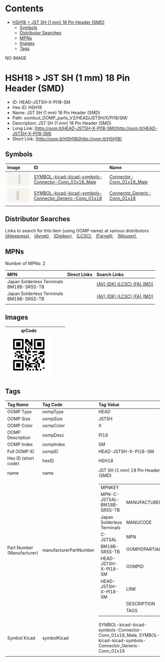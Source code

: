 



Contents
========

* [HSH18 > JST SH (1 mm) 18 Pin Header (SMD)](#hsh18--jst-sh-1-mm-18-pin-header-smd)
	* [Symbols](#symbols)
	* [Distributor Searches](#distributor-searches)
	* [MPNs](#mpns)
	* [Images](#images)
	* [Tags](#tags)
  
NO IMAGE  
# HSH18 > JST SH (1 mm) 18 Pin Header (SMD)

- ID: HEAD-JSTSH-X-PI18-SM
- Hex ID: HSH18
- Name: JST SH (1 mm) 18 Pin Header (SMD)
- Path: oomlout_OOMP_parts_V2/HEAD/JSTSH/X/PI18/SM/
- Description: JST SH (1 mm) 18 Pin Header (SMD)
- Long Link: [http://oom.lt/HEAD-JSTSH-X-PI18-SM](http://oom.lt/HEAD-JSTSH-X-PI18-SM)
- Short Link: [http://oom.lt/HSH18](http://oom.lt/HSH18)

## Symbols
  

|Image|ID|Name|
| :--- | :--- | :--- |
|[![](https://raw.githubusercontent.com/oomlout/oomlout_OOMP_eda_V2/main/SYMBOL/kicad/kicad-symbols/Connector/Conn_01x18_Male/image_140.png)](https://github.com/oomlout/oomlout_OOMP_eda_V2/tree/main/SYMBOL/kicad/kicad-symbols/Connector/Conn_01x18_Male/)|[SYMBOL-kicad-kicad-symbols-Connector-Conn_01x18_Male](https://github.com/oomlout/oomlout_OOMP_eda_V2/tree/main/SYMBOL/kicad/kicad-symbols/Connector/Conn_01x18_Male/)|[Connector : Conn_01x18_Male](https://github.com/oomlout/oomlout_OOMP_eda_V2/tree/main/SYMBOL/kicad/kicad-symbols/Connector/Conn_01x18_Male/)|
|[![](https://raw.githubusercontent.com/oomlout/oomlout_OOMP_eda_V2/main/SYMBOL/kicad/kicad-symbols/Connector_Generic/Conn_01x18/image_140.png)](https://github.com/oomlout/oomlout_OOMP_eda_V2/tree/main/SYMBOL/kicad/kicad-symbols/Connector_Generic/Conn_01x18/)|[SYMBOL-kicad-kicad-symbols-Connector_Generic-Conn_01x18](https://github.com/oomlout/oomlout_OOMP_eda_V2/tree/main/SYMBOL/kicad/kicad-symbols/Connector_Generic/Conn_01x18/)|[Connector_Generic : Conn_01x18](https://github.com/oomlout/oomlout_OOMP_eda_V2/tree/main/SYMBOL/kicad/kicad-symbols/Connector_Generic/Conn_01x18/)|
||||

## Distributor Searches
  
Links to search for this item (using OOMP name) at various distributors  
[(Aliexpress) ](https://www.aliexpress.com/wholesale?SearchText=1117JST+SH+1+mm+18+Pin+Header+SMD)&nbsp;&nbsp;&nbsp;[(Avnet) ](https://www.avnet.com/shop/us/search/JST+SH+1+mm+18+Pin+Header+SMD)&nbsp;&nbsp;&nbsp;[(Digikey) ](https://www.digikey.co.uk/en/products/result?s=JST+SH+1+mm+18+Pin+Header+SMD)&nbsp;&nbsp;&nbsp;[(LCSC) ](https://www.lcsc.com/search?q=JST+SH+1+mm+18+Pin+Header+SMD)&nbsp;&nbsp;&nbsp;[(Farnell) ](https://uk.farnell.com/search?st=JST+SH+1+mm+18+Pin+Header+SMD)&nbsp;&nbsp;&nbsp;[(Mouser) ](https://www.mouser.com/c/?q=JST+SH+1+mm+18+Pin+Header+SMD)&nbsp;&nbsp;&nbsp;
## MPNs
  
Number of MPNs: 2  

|MPN|Direct Links|Search Links|
| :--- | :--- | :--- |
|Japan Solderless Terminals<br>BM18B-SRSS-TB||[(AV) ](https://www.avnet.com/shop/us/search/BM18B-SRSS-TB)[(DK) ](https://www.digikey.co.uk/products/en?keywords=BM18B-SRSS-TB)[(LCSC) ](https://www.lcsc.com/search?q=BM18B-SRSS-TB)[(FA) ](https://uk.farnell.com/search?st=BM18B-SRSS-TB)[(MO) ](https://www.mouser.com/c/?q=BM18B-SRSS-TB)|
|Japan Solderless Terminals<br>BM18B-SRSS-TB||[(AV) ](https://www.avnet.com/shop/us/search/BM18B-SRSS-TB)[(DK) ](https://www.digikey.co.uk/products/en?keywords=BM18B-SRSS-TB)[(LCSC) ](https://www.lcsc.com/search?q=BM18B-SRSS-TB)[(FA) ](https://uk.farnell.com/search?st=BM18B-SRSS-TB)[(MO) ](https://www.mouser.com/c/?q=BM18B-SRSS-TB)|
||||

## Images
  

|qrCode<br>[![](https://raw.githubusercontent.com/oomlout/oomlout_OOMP_parts_V2/main/HEAD/JSTSH/X/PI18/SM/qrCode_140.png)](https://github.com/oomlout/oomlout_OOMP_parts_V2/tree/main/HEAD/JSTSH/X/PI18/SM/qrCode.png)||||
| :---: | :---: | :---: | :---: |

## Tags
  

|Tag Name|Tag Code|Tag Value|
| :--- | :--- | :--- |
|OOMP Type|oompType|HEAD|
|OOMP Size|oompSize|JSTSH|
|OOMP Color|oompColor|X|
|OOMP Description|oompDesc|PI18|
|OOMP Index|oompIndex|SM|
|Full OOMP ID|oompID|HEAD-JSTSH-X-PI18-SM|
|Hex ID (short code)|hexID|HSH18|
|name|name|JST SH (1 mm) 18 Pin Header (SMD)|
|Part Number (Manufacturer)|manufacturerPartNumber|<table><tr><td>MPNKEY</td></tr><tr><td> MPN-C-JSTSAL-BM18B-SRSS-TB</td><td> MANUFACTURER</td></tr><tr><td> Japan Solderless Terminals</td><td> MANUCODE</td></tr><tr><td> C-JSTSAL</td><td> MPN</td></tr><tr><td> BM18B-SRSS-TB</td><td> OOMPIDPARTIAL</td></tr><tr><td> HEAD-JSTSH-X-PI18-SM</td><td> OOMPID</td></tr><tr><td> HEAD-JSTSH-X-PI18-SM</td><td> LINK</td></tr><tr><td> </td><td> DESCRIPTION</td></tr><tr><td> </td><td> TAGS</td></tr><tr><td> </td></tr></table></td><td> <table><tr><td>MPNKEY</td></tr><tr><td> MPN-C-JSTSAL-BM18B-SRSS-TB</td><td> MANUFACTURER</td></tr><tr><td> Japan Solderless Terminals</td><td> MANUCODE</td></tr><tr><td> C-JSTSAL</td><td> MPN</td></tr><tr><td> BM18B-SRSS-TB</td><td> OOMPIDPARTIAL</td></tr><tr><td> HEAD-JSTSH-X-PI18-SM</td><td> OOMPID</td></tr><tr><td> HEAD-JSTSH-X-PI18-SM</td><td> LINK</td></tr><tr><td> </td><td> DESCRIPTION</td></tr><tr><td> </td><td> TAGS</td></tr><tr><td> </td></tr></table>|
|Symbol Kicad|symbolKicad|SYMBOL-kicad-kicad-symbols-Connector-Conn_01x18_Male, SYMBOL-kicad-kicad-symbols-Connector_Generic-Conn_01x18|
||||
